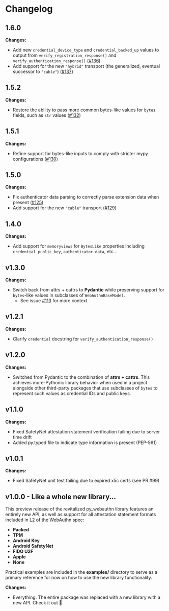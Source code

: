 # Changelog

## 1.6.0

**Changes:**

- Add new `credential_device_type` and `credential_backed_up` values to output from `verify_registration_response()` and `verify_authentication_response()` ([#136](https://github.com/duo-labs/py_webauthn/pull/136))
- Add support for the new `"hybrid"` transport (the generalized, eventual successor to `"cable"`) ([#137](https://github.com/duo-labs/py_webauthn/pull/137))

## 1.5.2

**Changes:**

- Restore the ability to pass more common bytes-like values for `bytes` fields, such as `str` values ([#132](https://github.com/duo-labs/py_webauthn/pull/132))

## 1.5.1

**Changes:**

- Refine support for bytes-like inputs to comply with stricter mypy configurations ([#130](https://github.com/duo-labs/py_webauthn/pull/130))

## 1.5.0

**Changes:**

- Fix authenticator data parsing to correctly parse extension data when present ([#125](https://github.com/duo-labs/py_webauthn/pull/125))
- Add support for the new `"cable"` transport ([#129](https://github.com/duo-labs/py_webauthn/pull/129))

## 1.4.0

**Changes:**

- Add support for `memoryviews` for `BytesLike` properties including `credential_public_key`, `authenticator_data`, etc...

## v1.3.0

**Changes:**

- Switch back from attrs + cattrs to **Pydantic** while preserving support for `bytes`-like values in subclasses of `WebAuthnBaseModel`.
  - See issue [#113](https://github.com/duo-labs/py_webauthn/issues/113) for more context

## v1.2.1

**Changes:**

- Clarify `credential` docstring for `verify_authentication_response()`


## v1.2.0

**Changes:**

- Switched from Pydantic to the combination of **attrs + cattrs**. This achieves more-Pythonic library behavior when used in a project alongside other third-party packages that use subclasses of `bytes` to represent such values as credential IDs and public keys.


## v1.1.0

**Changes:**

- Fixed SafetyNet attestation statement verification failing due to server time drift
- Added py.typed file to indicate type information is present (PEP-561)


## v1.0.1

**Changes:**

- Fixed SafetyNet unit test failing due to expired x5c certs (see PR #99)


## v1.0.0 - Like a whole new library...

This preview release of the revitalized py_webauthn library features an entirely new API, as well as support for all attestation statement formats included in L2 of the WebAuthn spec:

- **Packed**
- **TPM**
- **Android Key**
- **Android SafetyNet**
- **FIDO U2F**
- **Apple**
- **None**

Practical examples are included in the **examples/** directory to serve as a primary reference for now on how to use the new library functionality.

**Changes:**

- Everything. The entire package was replaced with a new library with a new API. Check it out :rocket:
